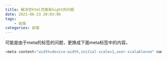 ```yaml
---
title: 解决空html页面有hight的问题
date: 2021-06-23 20:03:06
tags:
    - 前端
categories: 前端
---
```

可能是由于meta的标签的问题，更换成下面meta标签中的内容。
```javascript
<meta content="width=device-width,initial-scale=1,user-scalable=no" name="viewport">
```
